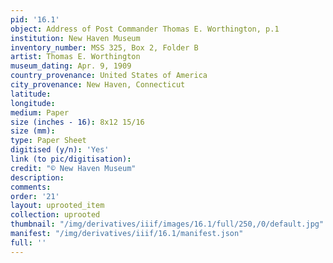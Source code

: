 ```yaml
---
pid: '16.1'
object: Address of Post Commander Thomas E. Worthington, p.1
institution: New Haven Museum
inventory_number: MSS 325, Box 2, Folder B
artist: Thomas E. Worthington
museum_dating: Apr. 9, 1909
country_provenance: United States of America
city_provenance: New Haven, Connecticut
latitude:
longitude:
medium: Paper
size (inches - 16): 8x12 15/16
size (mm):
type: Paper Sheet
digitised (y/n): 'Yes'
link (to pic/digitisation):
credit: "© New Haven Museum"
description:
comments:
order: '21'
layout: uprooted_item
collection: uprooted
thumbnail: "/img/derivatives/iiif/images/16.1/full/250,/0/default.jpg"
manifest: "/img/derivatives/iiif/16.1/manifest.json"
full: ''
---
```

